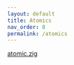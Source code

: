 ```yaml
---
layout: default
title: Atomics
nav_order: 8
permalink: /atomics
---
```


[atomic.zig](src/atomic.zig)
